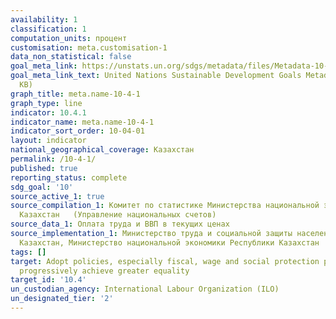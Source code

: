 ```yaml
---
availability: 1
classification: 1
computation_units: процент
customisation: meta.customisation-1
data_non_statistical: false
goal_meta_link: https://unstats.un.org/sdgs/metadata/files/Metadata-10-04-01.pdf
goal_meta_link_text: United Nations Sustainable Development Goals Metadata (PDF 190
  KB)
graph_title: meta.name-10-4-1
graph_type: line
indicator: 10.4.1
indicator_name: meta.name-10-4-1
indicator_sort_order: 10-04-01
layout: indicator
national_geographical_coverage: Казахстан
permalink: /10-4-1/
published: true
reporting_status: complete
sdg_goal: '10'
source_active_1: true
source_compilation_1: Комитет по статистике Министерства национальной экономики Республики
  Казахстан   (Управление национальных счетов)
source_data_1: Оплата труда и ВВП в текущих ценах
source_implementation_1: Министерство труда и социальной защиты населения Республики
  Казахстан, Министерство национальной экономики Республики Казахстан
tags: []
target: Adopt policies, especially fiscal, wage and social protection policies, and
  progressively achieve greater equality
target_id: '10.4'
un_custodian_agency: International Labour Organization (ILO)
un_designated_tier: '2'
---
```

